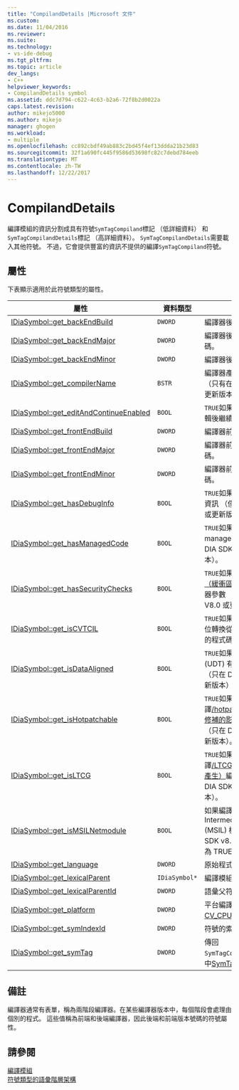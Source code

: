 ```yaml
---
title: "CompilandDetails |Microsoft 文件"
ms.custom: 
ms.date: 11/04/2016
ms.reviewer: 
ms.suite: 
ms.technology:
- vs-ide-debug
ms.tgt_pltfrm: 
ms.topic: article
dev_langs:
- C++
helpviewer_keywords:
- CompilandDetails symbol
ms.assetid: ddc7d794-c622-4c63-b2a6-72f8b2d0022a
caps.latest.revision: 
author: mikejo5000
ms.author: mikejo
manager: ghogen
ms.workload:
- multiple
ms.openlocfilehash: cc892cbdf49ab883c2bd45f4ef13ddda21b23d83
ms.sourcegitcommit: 32f1a690fc445f9586d53698fc82c7debd784eeb
ms.translationtype: MT
ms.contentlocale: zh-TW
ms.lasthandoff: 12/22/2017
---
```

# <a name="compilanddetails"></a>CompilandDetails
編譯模組的資訊分割成具有符號`SymTagCompiland`標記 （低詳細資料） 和`SymTagCompilandDetails`標記 （高詳細資料）。 `SymTagCompilandDetails`需要載入其他符號。 不過，它會提供豐富的資訊不提供的編譯`SymTagCompiland`符號。  
  
## <a name="properties"></a>屬性  
 下表顯示適用於此符號類型的屬性。  
  
|屬性|資料類型|描述|  
|--------------|---------------|-----------------|  
|[IDiaSymbol::get_backEndBuild](../../debugger/debug-interface-access/idiasymbol-get-backendbuild.md)|`DWORD`|編譯器後端組建編號。|  
|[IDiaSymbol::get_backEndMajor](../../debugger/debug-interface-access/idiasymbol-get-backendmajor.md)|`DWORD`|編譯器後端的主要版本號碼。|  
|[IDiaSymbol::get_backEndMinor](../../debugger/debug-interface-access/idiasymbol-get-backendminor.md)|`DWORD`|編譯器後端次要版本號碼。|  
|[IDiaSymbol::get_compilerName](../../debugger/debug-interface-access/idiasymbol-get-compilername.md)|`BSTR`|編譯器產生這個編譯模組 （只有在 DIA SDK V8.0 或更新版本） 的名稱。|  
|[IDiaSymbol::get_editAndContinueEnabled](../../debugger/debug-interface-access/idiasymbol-get-editandcontinueenabled.md)|`BOOL`|`TRUE`如果在編譯中已啟用 編輯後繼續。|  
|[IDiaSymbol::get_frontEndBuild](../../debugger/debug-interface-access/idiasymbol-get-frontendbuild.md)|`DWORD`|編譯器前端的組建編號。|  
|[IDiaSymbol::get_frontEndMajor](../../debugger/debug-interface-access/idiasymbol-get-frontendmajor.md)|`DWORD`|編譯器前端的主要版本號碼。|  
|[IDiaSymbol::get_frontEndMinor](../../debugger/debug-interface-access/idiasymbol-get-frontendminor.md)|`DWORD`|編譯器前端的次要版本號碼。|  
|[IDiaSymbol::get_hasDebugInfo](../../debugger/debug-interface-access/idiasymbol-get-hasdebuginfo.md)|`BOOL`|`TRUE`如果此編譯模組的偵錯資訊 （僅在 DIA SDK V8.0 或更新版本）。|  
|[IDiaSymbol::get_hasManagedCode](../../debugger/debug-interface-access/idiasymbol-get-hasmanagedcode.md)|`BOOL`|`TRUE`如果此編譯包含 managed 程式碼 （僅在 DIA SDK v8.0 或更新版本）。|  
|[IDiaSymbol::get_hasSecurityChecks](../../debugger/debug-interface-access/idiasymbol-get-hassecuritychecks.md)|`BOOL`|`TRUE`如果編譯模組編譯[/GS （緩衝區安全性檢查）](/cpp/build/reference/gs-buffer-security-check)編譯器參數 （只在 DIA SDK V8.0 或更新版本）。|  
|[IDiaSymbol::get_isCVTCIL](../../debugger/debug-interface-access/idiasymbol-get-iscvtcil.md)|`BOOL`|`TRUE`如果原生程式碼編譯單位轉換從通用中繼語言 (CIL) 的程式碼。|  
|[IDiaSymbol::get_isDataAligned](../../debugger/debug-interface-access/idiasymbol-get-isdataaligned.md)|`BOOL`|`TRUE`如果使用者定義型別 (UDT) 有已對齊記憶體界限 （只在 DIA SDK V8.0 或更新版本） 指定某些。|  
|[IDiaSymbol::get_isHotpatchable](../../debugger/debug-interface-access/idiasymbol-get-ishotpatchable.md)|`BOOL`|`TRUE`如果編譯模組編譯[/hotpatch （建立可線上修補的影像）](/cpp/build/reference/hotpatch-create-hotpatchable-image)編譯器參數 （只在 DIA SDK v8.0 或更新版本）。|  
|[IDiaSymbol::get_isLTCG](../../debugger/debug-interface-access/idiasymbol-get-isltcg.md)|`BOOL`|`TRUE`如果編譯模組編譯[/LTCG （連結時間程式碼產生）](/cpp/build/reference/ltcg-link-time-code-generation)編譯器參數 （只在 DIA SDK V8.0 或更新版本）。|  
|[IDiaSymbol::get_isMSILNetmodule](../../debugger/debug-interface-access/idiasymbol-get-ismsilnetmodule.md)|`BOOL`|如果編譯為 Microsoft Intermediate Language (MSIL) 模組 （只有在 DIA SDK v8.0 或更新版本），則為 TRUE。|  
|[IDiaSymbol::get_language](../../debugger/debug-interface-access/idiasymbol-get-language.md)|`DWORD`|原始程式碼語言。|  
|[IDiaSymbol::get_lexicalParent](../../debugger/debug-interface-access/idiasymbol-get-lexicalparent.md)|`IDiaSymbol*`|編譯模組的符號。|  
|[IDiaSymbol::get_lexicalParentId](../../debugger/debug-interface-access/idiasymbol-get-lexicalparentid.md)|`DWORD`|語彙父符號的識別碼。|  
|[IDiaSymbol::get_platform](../../debugger/debug-interface-access/idiasymbol-get-platform.md)|`DWORD`|平台編譯編譯時 (其中[CV_CPU_TYPE_e 列舉](../../debugger/debug-interface-access/cv-cpu-type-e.md)值)。|  
|[IDiaSymbol::get_symIndexId](../../debugger/debug-interface-access/idiasymbol-get-symindexid.md)|`DWORD`|符號的索引識別碼。|  
|[IDiaSymbol::get_symTag](../../debugger/debug-interface-access/idiasymbol-get-symtag.md)|`DWORD`|傳回`SymTagCompilandDetails`(其中[SymTagEnum 列舉](../../debugger/debug-interface-access/symtagenum.md)值)。|  
  
## <a name="remarks"></a>備註  
 編譯器通常有表單，稱為兩階段編譯器。在某些編譯器版本中，每個階段會處理由個別的程式。 這些值稱為前端和後端編譯器，因此後端和前端版本號碼的符號屬性。  
  
## <a name="see-also"></a>請參閱  
 [編譯模組](../../debugger/debug-interface-access/compiland.md)   
 [符號類型的語彙階層架構](../../debugger/debug-interface-access/lexical-hierarchy-of-symbol-types.md)